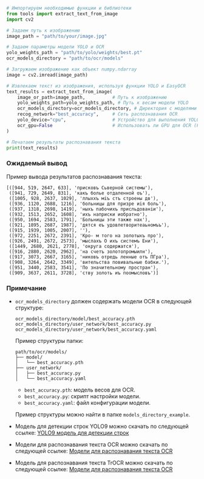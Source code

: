 ```python
# Импортируем необходимые функции и библиотеки
from tools import extract_text_from_image
import cv2

# Задаем путь к изображению
image_path = "path/to/your/image.jpg"

# Задаем параметры модели YOLO и OCR
yolo_weights_path = "path/to/yolo/weights/best.pt"
ocr_models_directory = "path/to/ocr/models"

# Загружаем изображение как объект numpy.ndarray
image = cv2.imread(image_path)

# Извлекаем текст из изображения, используя функции YOLO и EasyOCR
text_results = extract_text_from_image(
    image_or_path=image_path,          # Путь к изображению
    yolo_weights_path=yolo_weights_path, # Путь к весам модели YOLO
    ocr_models_directory=ocr_models_directory, # Директория с моделями OCR
    recog_network="best_accuracy",     # Сеть распознавания OCR
    yolo_device="cpu",                 # Устройство для выполнения YOLO (CPU)
    ocr_gpu=False                      # Использовать ли GPU для OCR (False)
)

# Печатаем результаты распознавания текста
print(text_results)
```

### Ожидаемый вывод

Пример вывода результатов распознавания текста:
```
[([944, 519, 2647, 633], 'присковъ Сьверной системы'), 
 ([941, 729, 2649, 831], 'какъ болье отдаленной оъ'), 
 ([1005, 928, 2637, 1029], 'ллыххъ мiъ стъ строены дв'), 
 ([936, 1120, 2688, 1216], 'больницы для призре иiя боль'), 
 ([937, 1318, 2698, 1419], 'ныхъ пабочихъ присльдованiи'), 
 ([932, 1513, 2652, 1608], 'ихъ наприски иобратно'), 
 ([950, 1694, 2583, 1791], 'Больницы эти также нах'), 
 ([921, 1895, 2687, 1987], 'дятся еъ удовлетворитеаьномъъ'), 
 ([915, 1939, 1005, 2007], ''), 
 ([972, 2251, 2672, 2391], 'Кро- м того на золотыхъ про'), 
 ([926, 2491, 2672, 2573], 'мыслахъ О ихъ системъ Ени'), 
 ([1449, 2680, 2621, 2778], 'округа содержатся'), 
 ([916, 2880, 2620, 2962], 'на счетъ золотопромыилн'), 
 ([917, 3073, 2667, 3165], 'никовъ отредь ленные отъ ПГра'), 
 ([908, 3264, 2642, 3349], 'вительства повивальные бабки.'), 
 ([951, 3440, 2583, 3541], 'По значительному простран'), 
 ([909, 3637, 2611, 3728], 'ству золоть иъ поомысловъ')]
```

### Примечание

- `ocr_models_directory` должен содержать модели OCR в следующей структуре:
  ```
  ocr_models_directory/model/best_accuracy.pth
  ocr_models_directory/user_network/best_accuracy.py
  ocr_models_directory/user_network/best_accuracy.yaml
  ```

  Пример структуры папки:
  ```
  path/to/ocr/models/
  ├── model/
  │   └── best_accuracy.pth
  ├── user_network/
  │   ├── best_accuracy.py
  │   └── best_accuracy.yaml
  ```

  - `best_accuracy.pth`: модель весов для OCR.
  - `best_accuracy.py`: скрипт настройки модели.
  - `best_accuracy.yaml`: файл конфигурации модели.

  Пример структуры можно найти в папке `models_directory_example`.

- Модель для детекции строк YOLO9 можно скачать по следующей ссылке:
  [YOLO9 модель для детекции строк](https://drive.google.com/file/d/1I56uvn7kAMZIh7AZfDIIwjAysJj_sdu7/view?usp=sharing)

- Модели для распознавания текста OCR можно скачать по следующей ссылке:
  [Модели для распознавания текста OCR](https://drive.google.com/drive/folders/1c8U6gk4qBdjvvi1zU8UEQc_gmS0B3NUK?usp=sharing)

- Модель для распознавания текста TrOCR можно скачать по следующей ссылке:
  [Модели для распознавания текста OCR](https://drive.google.com/drive/folders/1OL-AxBqs0_hiC61hYc8dCwEEW3E8HuuJ?usp=sharing)

